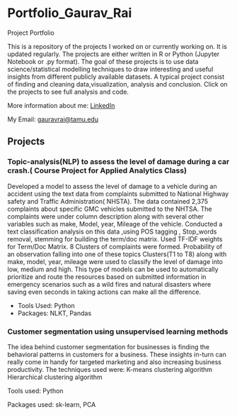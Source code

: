 # Portfolio_Gaurav_Rai
Project Portfolio

This is a repository of the projects I worked on or currently working on. It is updated regularly. The projects are either written in R  or Python (Jupyter Notebook or .py format). The goal of these projects is to use data science/statistical modelling techniques to draw interesting and useful insights from different publicly available datasets. A typical project consist of finding and cleaning data,visualization, analysis and conclusion. Click on the projects to see full analysis and code. 

More information about me: [LinkedIn](https://www.linkedin.com/in/gaurav-r-rai/)

My Email: gauravrai@tamu.edu

## Projects

### Topic-analysis(NLP) to assess the level of damage during a car crash.( Course Project for Applied Analytics Class)

Developed a model to assess the level of damage to a vehicle during an accident using the text data from complaints submitted to National Highway safety and Traffic Administration( NHSTA). The data contained 2,375 complaints about specific GMC vehicles submitted to the NHTSA. The complaints were under column description along with several other variables such as make, Model, year, Mileage of the vehicle. Conducted a text classification analysis on this data ,using POS tagging , Stop_words removal, stemming for building the term/doc matrix. Used TF-IDF weights for Term/Doc Matrix. 8 Clusters of complaints were formed. Probability of an observation falling into one of these topics Clusters(T1 to T8) along with make, model, year, mileage were used to classify the level of damage into low, medium and high. This type of models can be used to automatically prioritize and route the resources based on submitted information in emergency scenarios such as a wild fires and natural disasters where saving even seconds in taking actions can make all the difference.

* Tools Used: Python
* Packages: NLKT, Pandas

### Customer segmentation using unsupervised learning methods

The idea behind customer segmentation for businesses is finding the behavioral patterns in customers for a business.
These insights in-turn can really come in handy for targeted marketing and also increasing business productivity.
The techniques used were:
K-means clustering algorithm
Hierarchical clustering algorithm

Tools used: Python

Packages used: sk-learn, PCA
